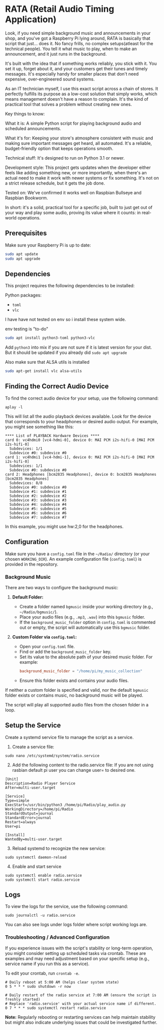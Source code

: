 # RATA (Retail Audio Timing Application) 
Look, if you need simple background music and announcements in your shop, and you've got a Raspberry Pi lying around, RATA is basically that script that just... does it. No fancy frills, no complex setups(atleast for the technical people). You tell it what music to play, when to make an announcement, and it just runs in the background.

It's built with the idea that if something works reliably, you stick with it. You set it up, forget about it, and your customers get their tunes and timely messages. It's especially handy for smaller places that don't need expensive, over-engineered sound systems.

As an IT technician myself, I use this exact script across a chain of stores. It perfectly fulfills its purpose as a low-cost solution that simply works, which means management doesn't have a reason to complain. It's the kind of practical tool that solves a problem without creating new ones.

Key things to know:

What it is: A simple Python script for playing background audio and scheduled announcements.

What it's for: Keeping your store's atmosphere consistent with music and making sure important messages get heard, all automated. It's a reliable, budget-friendly option that keeps operations smooth.

Technical stuff: It's designed to run on Python 3.1 or newer.

Development style: This project gets updates when the developer either feels like adding something new, or more importantly, when there's an actual need to make it work with newer systems or fix something. It's not on a strict release schedule, but it gets the job done.

Tested on: We've confirmed it works well on Raspbian Bullseye and Raspbian Bookworm.

In short: it's a solid, practical tool for a specific job, built to just get out of your way and play some audio, proving its value where it counts: in real-world operations.

## Prerequisites

Make sure your Raspberry Pi is up to date:

```sh
sudo apt update
sudo apt upgrade
```
## Dependencies
This project requires the following dependencies to be installed:

Python packages:
   - `toml`
   - `vlc`

I have have not tested on env so i install these system wide.

env testing is "to-do"
```sh
sudo apt install python3-toml python3-vlc
```
Add `python3` into mix if you are not sure if it is latest version for your dist.
But it should be updated if you already did `sudo apt upgrade`

Also make sure that ALSA utils is installed
```sh
sudo apt-get install vlc alsa-utils
```

## Finding the Correct Audio Device

To find the correct audio device for your setup, use the following command:
```
aplay -l
```

This will list all the audio playback devices available. Look for the device that corresponds to your headphones or desired audio output. For example, you might see something like this:

```
**** List of PLAYBACK Hardware Devices ****
card 0: vc4hdmi0 [vc4-hdmi-0], device 0: MAI PCM i2s-hifi-0 [MAI PCM i2s-hifi-0]
  Subdevices: 1/1
  Subdevice #0: subdevice #0
card 1: vc4hdmi1 [vc4-hdmi-1], device 0: MAI PCM i2s-hifi-0 [MAI PCM i2s-hifi-0]
  Subdevices: 1/1
  Subdevice #0: subdevice #0
card 2: Headphones [bcm2835 Headphones], device 0: bcm2835 Headphones [bcm2835 Headphones]
  Subdevices: 8/8
  Subdevice #0: subdevice #0
  Subdevice #1: subdevice #1
  Subdevice #2: subdevice #2
  Subdevice #3: subdevice #3
  Subdevice #4: subdevice #4
  Subdevice #5: subdevice #5
  Subdevice #6: subdevice #6
  Subdevice #7: subdevice #7
```
In this example, you might use hw:2,0 for the headphones.

## Configuration

Make sure you have a `config.toml` file in the `~/Radio/` directory (or your chosen `WORKING_DIR`). An example configuration file (`config.toml`) is provided in the repository.

### Background Music

There are two ways to configure the background music:

1.  **Default Folder:**
    *   Create a folder named `bgmusic` inside your working directory (e.g., `~/Radio/bgmusic/`).
    *   Place your audio files (e.g., `.mp3`, `.wav`) into this `bgmusic` folder.
    *   If the `background_music_folder` option in `config.toml` is commented out or empty, the script will automatically use this `bgmusic` folder.

2.  **Custom Folder via `config.toml`:**
    *   Open your `config.toml` file.
    *   Find or add the `background_music_folder` key.
    *   Set its value to the absolute path of your desired music folder. For example:
        ```toml
        background_music_folder = "/home/pi/my_music_collection"
        ```
    *   Ensure this folder exists and contains your audio files.

If neither a custom folder is specified and valid, nor the default `bgmusic` folder exists or contains music, no background music will be played.

The script will play all supported audio files from the chosen folder in a loop.

## Setup the Service

Create a systemd service file to manage the script as a service.

1. Create a service file:
```
sudo nano /etc/systemd/system/radio.service
```
2. Add the following content to the radio.service file:
If you are not using rasbian default pi user you can change user= to desired one.
```
[Unit]
Description=Radio Player Service
After=multi-user.target

[Service]
Type=simple
ExecStart=/usr/bin/python3 /home/pi/Radio/play_audio.py
WorkingDirectory=/home/pi/Radio
StandardOutput=journal
StandardError=journal
Restart=always
User=pi

[Install]
WantedBy=multi-user.target
```
3. Reload systemd to recognize the new service:
```
sudo systemctl daemon-reload
```
4. Enable and start service
```
sudo systemctl enable radio.service
sudo systemctl start radio.service
```
## Logs
To view the logs for the service, use the following command:
```
sudo journalctl -u radio.service
```
You can also see logs under logs folder where script working logs are.

### Troubleshooting / Advanced Configuration

If you experience issues with the script's stability or long-term operation, you might consider setting up scheduled tasks via crontab. These are examples and may need adjustment based on your specific setup (e.g., service name if you run this as a service).

To edit your crontab, run `crontab -e`.

```cron
# Daily reboot at 5:00 AM (helps clear system state)
0 5 * * * sudo shutdown -r now

# Daily restart of the radio service at 7:00 AM (ensure the script is freshly started)
# Replace 'radio.service' with your actual service name if different.
0 7 * * * sudo systemctl restart radio.service
```
**Note:** Regularly rebooting or restarting services can help maintain stability but might also indicate underlying issues that could be investigated further.
